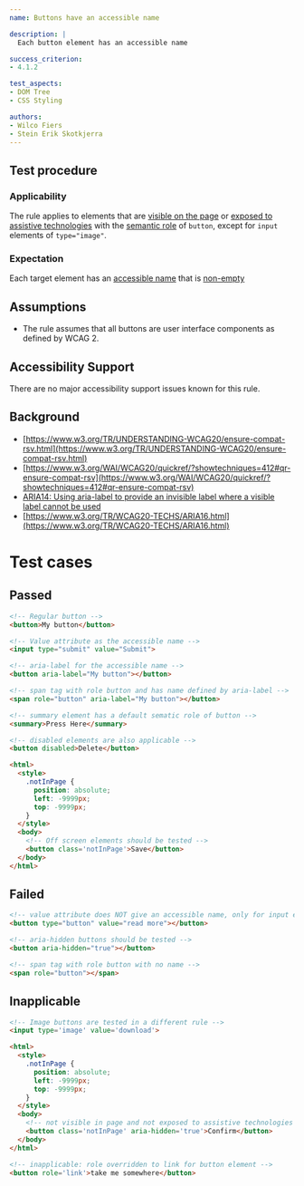 ```yaml
---
name: Buttons have an accessible name

description: |
  Each button element has an accessible name

success_criterion:
- 4.1.2

test_aspects:
- DOM Tree
- CSS Styling

authors:
- Wilco Fiers
- Stein Erik Skotkjerra
---
```


## Test procedure

### Applicability

The rule applies to elements that are [visible on the page](#visible-on-the-page) or [exposed to assistive technologies](#exposed-to-assistive-technologies) with the [semantic role](#semantic-role) of `button`, except for `input` elements of `type="image"`.

### Expectation

Each target element has an [accessible name](#accessible-name) that is [non-empty](#non-empty)

## Assumptions

- The rule assumes that all buttons are user interface components as defined by WCAG 2.

## Accessibility Support

There are no major accessibility support issues known for this rule.

## Background

- [https://www.w3.org/TR/UNDERSTANDING-WCAG20/ensure-compat-rsv.html](https://www.w3.org/TR/UNDERSTANDING-WCAG20/ensure-compat-rsv.html)
- [https://www.w3.org/WAI/WCAG20/quickref/?showtechniques=412#qr-ensure-compat-rsv](https://www.w3.org/WAI/WCAG20/quickref/?showtechniques=412#qr-ensure-compat-rsv)
- [ARIA14: Using aria-label to provide an invisible label where a visible label cannot be used](https://www.w3.org/TR/WCAG20-TECHS/ARIA14.html)
- [https://www.w3.org/TR/WCAG20-TECHS/ARIA16.html](https://www.w3.org/TR/WCAG20-TECHS/ARIA16.html)

# Test cases

## Passed

```html
<!-- Regular button -->
<button>My button</button>
```

```html
<!-- Value attribute as the accessible name -->
<input type="submit" value="Submit">
```

```html
<!-- aria-label for the accessible name -->
<button aria-label="My button"></button>
```

```html
<!-- span tag with role button and has name defined by aria-label -->
<span role="button" aria-label="My button"></button>
```

```html
<!-- summary element has a default sematic role of button -->
<summary>Press Here</summary>
```

```html
<!-- disabled elements are also applicable -->
<button disabled>Delete</button>
```

```html
<html>
  <style>
    .notInPage {
      position: absolute;
      left: -9999px;
      top: -9999px;
    }
  </style>
  <body>
    <!-- Off screen elements should be tested -->
    <button class='notInPage'>Save</button>
  </body>
</html>
```

## Failed

```html
<!-- value attribute does NOT give an accessible name, only for input elements -->
<button type="button" value="read more"></button>
```

```html
<!-- aria-hidden buttons should be tested -->
<button aria-hidden="true"></button>
```

```html
<!-- span tag with role button with no name -->
<span role="button"></span>
```

## Inapplicable

```html
<!-- Image buttons are tested in a different rule -->
<input type='image' value='download'>
```

```html
<html>
  <style>
    .notInPage {
      position: absolute;
      left: -9999px;
      top: -9999px;
    }
  </style>
  <body>
    <!-- not visible in page and not exposed to assistive technologies -->
    <button class='notInPage' aria-hidden='true'>Confirm</button>
  </body>
</html>
```

```html
<!-- inapplicable: role overridden to link for button element -->
<button role='link'>take me somewhere</button>
```
